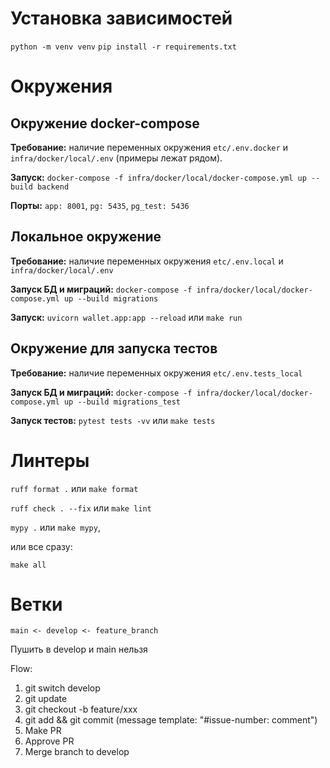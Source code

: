 # Установка зависимостей

`python -m venv venv`
`pip install -r requirements.txt`


# Окружения

## Окружение docker-compose

**Требование:** наличие переменных окружения `etc/.env.docker` и `infra/docker/local/.env` (примеры лежат рядом). 

**Запуск:**  `docker-compose -f infra/docker/local/docker-compose.yml up --build backend`

**Порты:** `app: 8001`, `pg: 5435`, `pg_test: 5436`  

## Локальное окружение

**Требование:** наличие переменных окружения `etc/.env.local` и `infra/docker/local/.env`

**Запуск БД и миграций:**  `docker-compose -f infra/docker/local/docker-compose.yml up --build migrations`

**Запуск:**  `uvicorn wallet.app:app --reload` или `make run`

## Окружение для запуска тестов 

**Требование:** наличие переменных окружения `etc/.env.tests_local`

**Запуск БД и миграций:**  `docker-compose -f infra/docker/local/docker-compose.yml up --build migrations_test`

**Запуск тестов:**  `pytest tests -vv` или `make tests`

# Линтеры

`ruff format .` или `make format`

`ruff check . --fix` или `make lint`

`mypy .` или `make mypy`,

или все сразу:

`make all`


# Ветки

```
main <- develop <- feature_branch
```

Пушить в develop и main нельзя 

Flow:

1) git switch develop
2) git update
3) git checkout -b feature/xxx
4) git add && git commit (message template: "#issue-number: comment")
5) Make PR
6) Approve PR
7) Merge branch to develop

